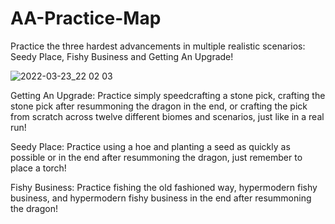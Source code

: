 # AA-Practice-Map
Practice the three hardest advancements in multiple realistic scenarios: Seedy Place, Fishy Business and Getting An Upgrade!

![2022-03-23_22 02 03](https://user-images.githubusercontent.com/102276947/159845958-768515b3-c4c5-48bb-98c2-5981f56d9eea.png)

Getting An Upgrade:
Practice simply speedcrafting a stone pick, crafting the stone pick after resummoning the dragon in the end, or crafting the pick from scratch across twelve different biomes and scenarios, just like in a real run!

Seedy Place:
Practice using a hoe and planting a seed as quickly as possible or in the end after resummoning the dragon, just remember to place a torch!

Fishy Business:
Practice fishing the old fashioned way, hypermodern fishy business, and hypermodern fishy business in the end after resummoning the dragon!
